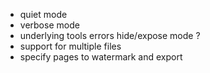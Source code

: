 - quiet mode
- verbose mode
- underlying tools errors hide/expose mode ?
- support for multiple files
- specify pages to watermark and export
